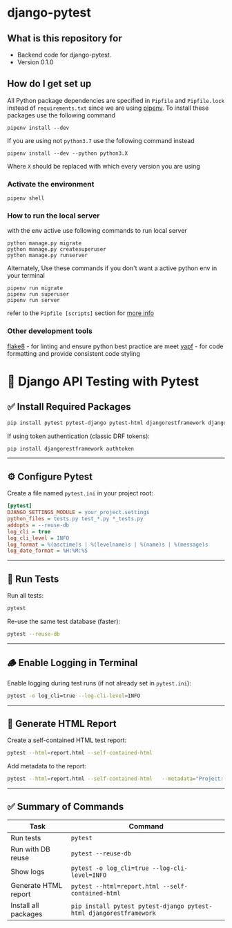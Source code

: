 # django-pytest

## What is this repository for

* Backend code for django-pytest.
* Version 0.1.0

## How do I get set up

All Python package dependencies are specified in `Pipfile` and `Pipfile.lock` instead of `requirements.txt` since we are using
[pipenv](https://pipenv.pypa.io/en/latest/). To install these packages use the following command

    pipenv install --dev

If you are using not `python3.7` use the following command instead

    pipenv install --dev --python python3.X

Where `X` should be replaced with which every version you are using

### Activate the environment

    pipenv shell

### How to run the local server

with the env active use following commands to run local server

    python manage.py migrate
    python manage.py createsuperuser
    python manage.py runserver

Alternately, Use these commands if you don't want a active python env in your terminal

    pipenv run migrate
    pipenv run superuser
    pipenv run server

refer to the `Pipfile [scripts]` section for [more info](https://pipenv-fork.readthedocs.io/en/latest/advanced.html#custom-script-shortcuts)

### Other development tools

[flake8](https://flake8.readthedocs.io/en/latest/) - for linting and ensure python best practice are meet
[yapf](https://github.com/google/yapf) - for code formatting and provide consistent code styling

# 🧪 Django API Testing with Pytest

## ✅ Install Required Packages

```bash
pip install pytest pytest-django pytest-html djangorestframework djangorestframework-simplejwt
```

If using token authentication (classic DRF tokens):

```bash
pip install djangorestframework authtoken
```

---

## ⚙️ Configure Pytest

Create a file named `pytest.ini` in your project root:

```ini
[pytest]
DJANGO_SETTINGS_MODULE = your_project.settings
python_files = tests.py test_*.py *_tests.py
addopts = --reuse-db
log_cli = true
log_cli_level = INFO
log_format = %(asctime)s | %(levelname)s | %(name)s | %(message)s
log_date_format = %H:%M:%S
```

---

## 🧪 Run Tests

Run all tests:

```bash
pytest
```

Re-use the same test database (faster):

```bash
pytest --reuse-db
```

---

## 🪵 Enable Logging in Terminal

Enable logging during test runs (if not already set in `pytest.ini`):

```bash
pytest -o log_cli=true --log-cli-level=INFO
```

---

## 📝 Generate HTML Report

Create a self-contained HTML test report:

```bash
pytest --html=report.html --self-contained-html
```

Add metadata to the report:

```bash
pytest --html=report.html --self-contained-html   --metadata="Project: MyApp"   --metadata="Tester: YourName"
```

---

## ✅ Summary of Commands

| Task                   | Command                                                                 |
|------------------------|-------------------------------------------------------------------------|
| Run tests              | `pytest`                                                                |
| Run with DB reuse      | `pytest --reuse-db`                                                     |
| Show logs              | `pytest -o log_cli=true --log-cli-level=INFO`                           |
| Generate HTML report   | `pytest --html=report.html --self-contained-html`                       |
| Install all packages   | `pip install pytest pytest-django pytest-html djangorestframework`      |